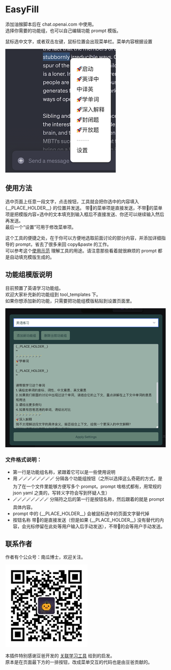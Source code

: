 # EasyFill  

添加油猴脚本后在 chat.openai.com 中使用。  
选择你需要的功能组，也可以自己编辑功能 prompt 模版。  

鼠标选中文字，或者双击左键，鼠标位置会出现菜单栏。菜单内容根据设置

![按钮](imgs/menus.jpg)

## 使用方法  

选中页面上任意一段文字，点击按钮，工具就会把你选中的内容填入 {\_\_PLACE_HOLDER\_\_} 的位置并发送。
带🚀的菜单项是直接发送，不带🚀的菜单项是把模版内容+选中的文本填充到输入框后不直接发送、你还可以继续输入然后再发送。  
最后一个“设置”可用于修改菜单项。

这个工具的便捷之处，在于你可以方便地选取前面讨论的部分内容，并添加详细指导的 prompt，省去了很多来回 copy&paste 的工作。  
可以参考这个[使用示范](https://chat.openai.com/share/56c0665b-7265-47ac-b40a-774bf3fc557e) 理解工具的用途。请注意那些看着就很麻烦的 prompt 都是自动填充模版生成的。

## 功能组模版说明
目前预置了英语学习功能组。    
欢迎大家补充新的功能组到 tool_templates 下。  
如果你想添加新的功能，只需要把功能组模版粘贴到设置页面里。    

![设置页面](imgs/edit_settings.png)

### 文件格式说明：

* 第一行是功能组名称，紧跟着它可以是一些使用说明
* 用 🪄🪄🪄🪄🪄🪄🪄🪄 分隔各个功能组按钮（之所以选择这么奇葩的方式，是为了在一个文件里能够方便写多个 prompt。prompt 啥格式都有，用常规的 json yaml 之类的，写转义字符会写到怀疑人生）
* 🪄🪄🪄🪄🪄🪄🪄🪄 分隔符之后的第一行是按钮名称，然后跟着的就是 prompt 具体内容。
* prompt 中的 {\_\_PLACE_HOLDER\_\_} 会被鼠标选中的页面文字替代掉
* 按钮名称 带🚀的是直接发送（但是如果 {\_\_PLACE_HOLDER\_\_} 没有替代的内容，会光标停留在此处等用户输入后手动发送），不带🚀的会等用户手动发送。


## 联系作者
作者有个公众号：南瓜博士，欢迎关注。

![南瓜博士](imgs/qrcode.jpeg)  

本插件特别感谢豆爸开发的 [关联学习工具](https://waytoagi.feishu.cn/wiki/XMgawFyCVimUSTkeJvHckF9inLc) 给到的启发。  
原本是在页面最下方的一排按钮，改成菜单交互的代码也是由豆爸贡献的。